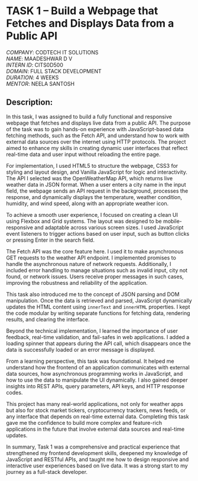 # TASK 1 – Build a Webpage that Fetches and Displays Data from a Public API

*COMPANY*: CODTECH IT SOLUTIONS  
*NAME*: MAADESHWAR D V  
*INTERN ID*: CITS0D500  
*DOMAIN*: FULL STACK DEVELOPMENT  
*DURATION*: 4 WEEKS  
*MENTOR*: NEELA SANTOSH  

## Description:

In this task, I was assigned to build a fully functional and responsive webpage that fetches and displays live data from a public API. The purpose of the task was to gain hands-on experience with JavaScript-based data fetching methods, such as the Fetch API, and understand how to work with external data sources over the internet using HTTP protocols. The project aimed to enhance my skills in creating dynamic user interfaces that reflect real-time data and user input without reloading the entire page.

For implementation, I used HTML5 to structure the webpage, CSS3 for styling and layout design, and Vanilla JavaScript for logic and interactivity. The API I selected was the OpenWeatherMap API, which returns live weather data in JSON format. When a user enters a city name in the input field, the webpage sends an API request in the background, processes the response, and dynamically displays the temperature, weather condition, humidity, and wind speed, along with an appropriate weather icon.

To achieve a smooth user experience, I focused on creating a clean UI using Flexbox and Grid systems. The layout was designed to be mobile-responsive and adaptable across various screen sizes. I used JavaScript event listeners to trigger actions based on user input, such as button clicks or pressing Enter in the search field.

The Fetch API was the core feature here. I used it to make asynchronous GET requests to the weather API endpoint. I implemented promises to handle the asynchronous nature of network requests. Additionally, I included error handling to manage situations such as invalid input, city not found, or network issues. Users receive proper messages in such cases, improving the robustness and reliability of the application.

This task also introduced me to the concept of JSON parsing and DOM manipulation. Once the data is retrieved and parsed, JavaScript dynamically updates the HTML content using `innerText` and `innerHTML` properties. I kept the code modular by writing separate functions for fetching data, rendering results, and clearing the interface.

Beyond the technical implementation, I learned the importance of user feedback, real-time validation, and fail-safes in web applications. I added a loading spinner that appears during the API call, which disappears once the data is successfully loaded or an error message is displayed.

From a learning perspective, this task was foundational. It helped me understand how the frontend of an application communicates with external data sources, how asynchronous programming works in JavaScript, and how to use the data to manipulate the UI dynamically. I also gained deeper insights into REST APIs, query parameters, API keys, and HTTP response codes.

This project has many real-world applications, not only for weather apps but also for stock market tickers, cryptocurrency trackers, news feeds, or any interface that depends on real-time external data. Completing this task gave me the confidence to build more complex and feature-rich applications in the future that involve external data sources and real-time updates.

In summary, Task 1 was a comprehensive and practical experience that strengthened my frontend development skills, deepened my knowledge of JavaScript and RESTful APIs, and taught me how to design responsive and interactive user experiences based on live data. It was a strong start to my journey as a full-stack developer.

